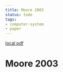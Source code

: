 ```yaml
---
title: Moore 2003
status: todo
tags:
- computer-system
- paper
---
```


[local pdf](../../../pdfs/moore-2003.pdf)

# Moore 2003
